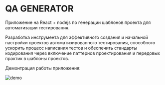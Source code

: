 # QA GENERATOR

Приложение на React + nodejs по генерации шаблонов проекта для автоматизации тестирования.


Разработка инструмента для эффективного создания и начальной настройки проектов автоматизированного тестирования, способного ускорить процесс написания тестов и обеспечить стандарты кодирования через включение паттернов проектирования и передовых практик в шаблоны проектов.

Демонтрация работы приложения:

![demo](https://github.com/Valeriya-Osipova/qa_generator/assets/64967406/ac62fc0c-6653-4b65-8e1b-cd75274f5df8)

